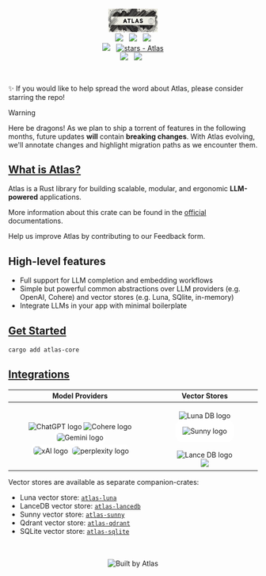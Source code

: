 <p align="center">
<picture>
    <source media="(prefers-color-scheme: dark)" srcset="img/atlas-pathways-dark.svg.png">
    <source media="(prefers-color-scheme: light)" srcset="img/atlas-pathways-light.svg.png">
    <img src="img/atlas-pathways-light.svg.png" style="width: 20%; height: 20%;" alt="Atlas logo">
</picture>
<br>
<a href="https://atlaspathways.github.io/docs/"><img src="https://img.shields.io/badge/📖 docs-atlas.rs-dca282.svg" /></a> &nbsp;
<a href="https://crates.io/crates/atlas-core"><img src="https://img.shields.io/crates/v/atlas-core.svg?color=dca282" /></a>
&nbsp;
<a href="https://crates.io/crates/atlas-core"><img src="https://img.shields.io/crates/d/atlas-core.svg?color=dca282" /></a>
</br>
<a href="https://discord.com/invite/gGqttYU59M"><img src="https://img.shields.io/discord/511303648119226382?color=%236d82cc&label=Discord&logo=discord&logoColor=white" /></a>
&nbsp;
<a href="https://github.com/AtlasPathways/AtlasPathwaysAI"><img src="https://img.shields.io/github/stars/AtlasPathways/AtlasPathwaysAI?style=social" alt="stars - Atlas" /></a>
<br>
<a href=""><img src="https://img.shields.io/badge/built_with-Rust-dca282.svg?logo=rust" /></a>
&nbsp;
<a href="https://x.com/AtlasPathways"><img src="https://img.shields.io/twitter/follow/AtlasPathways"></a> &nbsp

<br>
</p>
&nbsp;

✨ If you would like to help spread the word about Atlas, please consider starring the repo!

> [!WARNING]
> Here be dragons! As we plan to ship a torrent of features in the following months, future updates **will** contain **breaking changes**. With Atlas evolving, we'll annotate changes and highlight migration paths as we encounter them.


## [What is Atlas?](https://atlaspathways.github.io/docs/docs/1_why_atlaspathwaysai)
Atlas is a Rust library for building scalable, modular, and ergonomic **LLM-powered** applications.

More information about this crate can be found in the [official](https://atlaspathways.github.io/docs/) documentations.

Help us improve Atlas by contributing to our Feedback form.

## High-level features
- Full support for LLM completion and embedding workflows
- Simple but powerful common abstractions over LLM providers (e.g. OpenAI, Cohere) and vector stores (e.g. Luna, SQlite, in-memory)
- Integrate LLMs in your app with minimal boilerplate


## [Get Started](https://atlaspathways.github.io/docs/guides/0_text_extraction_classification)
```bash
cargo add atlas-core
```

## [Integrations](https://atlaspathways.github.io/docs/docs/5_integrations)

| Model Providers |                                                                                                                                                                                                                                                                                                               Vector Stores                                                                                                                                                                                                                                                                                                               |
|:--------------:|:-----------------------------------------------------------------------------------------------------------------------------------------------------------------------------------------------------------------------------------------------------------------------------------------------------------------------------------------------------------------------------------------------------------------------------------------------------------------------------------------------------------------------------------------------------------------------------------------------------------------------------------------:|
| <br><img src="https://upload.wikimedia.org/wikipedia/commons/thumb/0/04/ChatGPT_logo.svg/1024px-ChatGPT_logo.svg.png" alt="ChatGPT logo" width="50em"> <picture><source media="(prefers-color-scheme: dark)" srcset="https://www.fahimai.com/wp-content/uploads/2024/06/Untitled-design-7.png"><img src="https://cdn.sanity.io/images/rjtqmwfu/production/0adbf394439f4cd0ab8b5b3b6fe1da10c8099024-201x200.svg" alt="Cohere logo" width="50em"> <img src="https://logospng.org/download/google-gemini/google-gemini-1024.png" style="background-color: white; border-radius: 10px; padding: 5px 5px ; width: 3em;" alt="Gemini logo"> <br> <img src="https://upload.wikimedia.org/wikipedia/commons/thumb/5/57/XAI-Logo.svg/512px-XAI-Logo.svg.png?20240912222841" style="background-color: white; border-radius: 10px; padding: 5px 5px ; width: 3em;" alt="xAI logo"> <img src="https://github.com/user-attachments/assets/4763ae96-ddc9-4f69-ab38-23592e6c4ead" style="background-color: white; border-radius: 10px; padding: 5px 0px ; width: 4em;" alt="perplexity logo">| <br><img src="https://cdn.prod.website-files.com/6640cd28f51f13175e577c05/664e00a400e23f104ed2b6cd_3b3dd6e8-8a73-5879-84a9-a42d5b910c74.svg" alt="Luna DB logo" width="50em"> <img src="https://upload.wikimedia.org/wikipedia/commons/e/e5/Neo4j-logo_color.png" alt="Sunny logo" style="background-color: white; border-radius: 1em; padding: 1em 1em ; width: 4em;"><br><br><img src="https://cdn-images-1.medium.com/max/844/1*Jp6VwF0OcdeyRyW0Ln0RMQ@2x.png" width="100em" alt="Lance DB logo"> <br> <img src="https://upload.wikimedia.org/wikipedia/commons/thumb/3/38/SQLite370.svg/440px-SQLite370.svg.png" style="width: 6em"> |


Vector stores are available as separate companion-crates:
- Luna vector store: [`atlas-luna`](https://github.com/AtlasPathways/AtlasPathwaysAI/tree/main/atlas-luna)
- LanceDB vector store: [`atlas-lancedb`](https://github.com/AtlasPathways/AtlasPathwaysAI/tree/main/atlas-lancedb)
- Sunny vector store: [`atlas-sunny`](https://github.com/AtlasPathways/AtlasPathwaysAI/tree/main/atlas-sunny)
- Qdrant vector store: [`atlas-qdrant`](https://github.com/AtlasPathways/AtlasPathwaysAI/tree/main/atlas-qdrant)
- SQLite vector store: [`atlas-sqlite`](https://github.com/AtlasPathways/AtlasPathwaysAI/tree/main/atlas-sqlite)


<p align="center">
<br>
<br>
<img src="img/built-by-atlas.svg.png" alt="Built by Atlas" width="30%">
</p>
